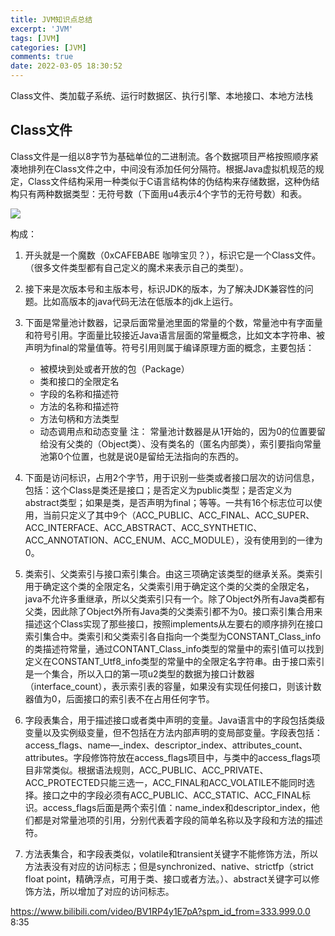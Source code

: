 ```yaml
---
title: JVM知识点总结
excerpt: 'JVM'
tags: [JVM]
categories: [JVM]
comments: true
date: 2022-03-05 18:30:52
---
```


Class文件、类加载子系统、运行时数据区、执行引擎、本地接口、本地方法栈

## Class文件

Class文件是一组以8字节为基础单位的二进制流。各个数据项目严格按照顺序紧凑地排列在Class文件之中，中间没有添加任何分隔符。根据Java虚拟机规范的规定，Class文件结构采用一种类似于C语言结构体的伪结构来存储数据，这种伪结构只有两种数据类型：无符号数（下面用u4表示4个字节的无符号数）和表。

<img src="Class.png"/>

构成：

1. 开头就是一个魔数（0xCAFEBABE 咖啡宝贝？），标识它是一个Class文件。（很多文件类型都有自己定义的魔术来表示自己的类型）。
2. 接下来是次版本号和主版本号，标识JDK的版本，为了解决JDK兼容性的问题。比如高版本的java代码无法在低版本的jdk上运行。
3. 下面是常量池计数器，记录后面常量池里面的常量的个数，常量池中有字面量和符号引用。字面量比较接近Java语言层面的常量概念，比如文本字符串、被声明为final的常量值等。符号引用则属于编译原理方面的概念，主要包括：
    - 被模块到处或者开放的包（Package）
    - 类和接口的全限定名
    - 字段的名称和描述符
    - 方法的名称和描述符
    - 方法句柄和方法类型
    - 动态调用点和动态变量
注： 常量池计数器是从1开始的，因为0的位置要留给没有父类的（Object类）、没有类名的（匿名内部类），索引要指向常量池第0个位置，也就是说0是留给无法指向的东西的。

4. 下面是访问标识，占用2个字节，用于识别一些类或者接口层次的访问信息，包括：这个Class是类还是接口；是否定义为public类型；是否定义为abstract类型；如果是类，是否声明为final；等等。一共有16个标志位可以使用，当前只定义了其中9个（ACC_PUBLIC、ACC_FINAL、ACC_SUPER、ACC_INTERFACE、ACC_ABSTRACT、ACC_SYNTHETIC、ACC_ANNOTATION、ACC_ENUM、ACC_MODULE），没有使用到的一律为0。
5. 类索引、父类索引与接口索引集合。由这三项确定该类型的继承关系。类索引用于确定这个类的全限定名，父类索引用于确定这个类的父类的全限定名，java不允许多重继承，所以父类索引只有一个。除了Object外所有Java类都有父类，因此除了Object外所有Java类的父类索引都不为0。接口索引集合用来描述这个Class实现了那些接口，按照implements从左要右的顺序排列在接口索引集合中。类索引和父类索引各自指向一个类型为CONSTANT_Class_info的类描述符常量，通过CONTANT_Class_info类型的常量中的索引值可以找到定义在CONSTANT_Utf8_info类型的常量中的全限定名字符串。由于接口索引是一个集合，所以入口的第一项u2类型的数据为接口计数器（interface_count），表示索引表的容量，如果没有实现任何接口，则该计数器值为0，后面接口的索引表不在占用任何字节。
6. 字段表集合，用于描述接口或者类中声明的变量。Java语言中的字段包括类级变量以及实例级变量，但不包括在方法内部声明的变局部变量。字段表包括：access_flags、name—_index、descriptor_index、attributes_count、attributes。字段修饰符放在access_flags项目中，与类中的access_flags项目非常类似。根据语法规则，ACC_PUBLIC、ACC_PRIVATE、ACC_PROTECTED只能三选一，ACC_FINAL和ACC_VOLATILE不能同时选择。接口之中的字段必须有ACC_PUBLIC、ACC_STATIC、ACC_FINAL标识。access_flags后面是两个索引值：name_index和descriptor_index，他们都是对常量池项的引用，分别代表着字段的简单名称以及字段和方法的描述符。
7. 方法表集合，和字段表类似，volatile和transient关键字不能修饰方法，所以方法表没有对应的访问标志；但是synchronized、native、strictfp（strict float point，精确浮点，可用于类、接口或者方法。）、abstract关键字可以修饰方法，所以增加了对应的访问标志。

https://www.bilibili.com/video/BV1RP4y1E7pA?spm_id_from=333.999.0.0  8:35

